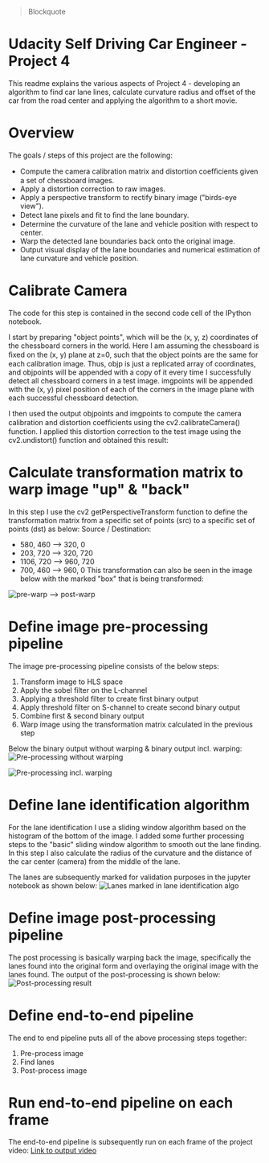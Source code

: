 > Blockquote

# Udacity Self Driving Car Engineer - Project 4

This readme explains the various aspects of Project 4 - developing an algorithm to find car lane lines, calculate curvature radius and offset of the car from the road center and applying the algorithm to a short movie.

# Overview
The goals / steps of this project are the following: 
- Compute the camera calibration matrix and distortion coefﬁcients given a set of chessboard images. 
- Apply a distortion correction to raw images. 
- Apply a perspective transform to rectify binary image ("birds-eye view"). 
- Detect lane pixels and ﬁt to ﬁnd the lane boundary. 
- Determine the curvature of the lane and vehicle position with respect to center. 
- Warp the detected lane boundaries back onto the original image. 
- Output visual display of the lane boundaries and numerical estimation of lane curvature and vehicle position.

# Calibrate Camera
The code for this step is contained in the second code cell of the IPython notebook. 

I start by preparing "object points", which will be the (x, y, z) coordinates of the chessboard corners in the world. Here I am assuming the chessboard is ﬁxed on the (x, y) plane at z=0, such that the object points are the same for each calibration image. Thus, objp is just a replicated array of coordinates, and objpoints will be appended with a copy of it every time I successfully detect all chessboard corners in a test image. imgpoints will be appended with the (x, y) pixel position of each of the corners in the image plane with each successful chessboard detection.

I then used the output objpoints and imgpoints to compute the camera calibration and distortion coefﬁcients using the cv2.calibrateCamera() function. I applied this distortion correction to the test image using the cv2.undistort() function and obtained this result:

# Calculate transformation matrix to warp image "up" & "back"
In this step I use the cv2 getPerspectiveTransform function to define the transformation matrix from a specific set of points (src) to a specific set of points (dst) as below:
Source / Destination:
- 580, 460  --> 320, 0
- 203, 720 --> 320, 720
- 1106, 720 --> 960, 720
- 700, 460 --> 960, 0
This transformation can also be seen in the image below with the marked "box" that is being transformed:

![pre-warp --> post-warp](https://github.com/adirery/CarND---Project-4/blob/master/output_images/lane_marking.png)


# Define image pre-processing pipeline
The image pre-processing pipeline consists of the below steps:
1. Transform image to HLS space
2. Apply the sobel filter on the L-channel
3. Applying a threshold filter to create first binary output
4. Apply threshold filter on S-channel to create second binary output
5. Combine first & second binary output
6. Warp image using the transformation matrix calculated in the previous step 

Below the binary output without warping & binary output incl. warping:
![Pre-processing without warping](https://github.com/adirery/CarND---Project-4/blob/master/output_images/pipeline_nowarp.png)

![Pre-processing incl. warping](https://github.com/adirery/CarND---Project-4/blob/master/output_images/pipeline_warp.png)


# Define lane identification algorithm
For the lane identification I use a sliding window algorithm based on the histogram of the bottom of the image. I added some further processing steps to the "basic" sliding window algorithm to smooth out the lane finding. In this step I also calculate the radius of the curvature and the distance of the car center (camera) from the middle of the lane. 

The lanes are subsequently marked for validation purposes in the jupyter notebook as shown below:
![Lanes marked in lane identification algo](https://github.com/adirery/CarND---Project-4/blob/master/output_images/lane_algorithm.png)

# Define image post-processing pipeline
The post processing is basically warping back the image, specifically the lanes found into the original form and overlaying the original image with the lanes found.
The output of the post-processing is shown below:
![Post-processing result](https://github.com/adirery/CarND---Project-4/blob/master/output_images/post_processing.png)

# Define end-to-end pipeline
The end to end pipeline puts all of the above processing steps together:
1. Pre-process image
2. Find lanes
3. Post-process image

# Run end-to-end pipeline on each frame

The end-to-end pipeline is subsequently run on each frame of the project video:
[Link to output video](https://github.com/adirery/CarND---Project-4/blob/master/project_output.mp4)

